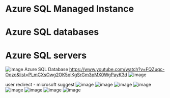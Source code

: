 <h1>Azure SQL Managed Instance</h1>
<h1>Azure SQL databases</h1>
<h1>Azure SQL servers</h1>

![image](https://user-images.githubusercontent.com/43515480/236622109-33224675-f133-4750-9d53-d853e0c5b0ef.png)
Azure SQL Database
https://www.youtube.com/watch?v=FQZuqc-Oqzo&list=PLmCXsOwg2OK5qlKgSrGm3pMX0WgPayK3d
![image](https://user-images.githubusercontent.com/43515480/236627838-13bbcfe8-ed19-47bf-884e-5c126b7ce2f8.png)


user redirect - microsoft suggest
![image](https://user-images.githubusercontent.com/43515480/236628923-df503063-41c8-44ea-9701-98875b53cf5a.png)
![image](https://user-images.githubusercontent.com/43515480/236628956-3a0b292c-798d-4384-9584-a92d3ae3b5ef.png)
![image](https://user-images.githubusercontent.com/43515480/236630335-71e14830-f111-4378-a827-705c092afdb5.png)
![image](https://user-images.githubusercontent.com/43515480/236630479-09159b5a-e0cb-4dec-a64f-b7ff5d0a840f.png)
![image](https://user-images.githubusercontent.com/43515480/236630581-0d0a05e0-1dab-497e-95a2-e576b49817a0.png)
![image](https://user-images.githubusercontent.com/43515480/236630683-9299022a-a827-462a-b88b-82fed31b560e.png)
![image](https://user-images.githubusercontent.com/43515480/236630790-e9bb628a-ae45-4c1d-96d4-175914fa3a8a.png)
![image](https://user-images.githubusercontent.com/43515480/236631514-511a9f33-e631-49ab-af28-80194a16e307.png)
